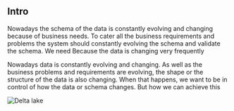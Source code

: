 
## Intro
Nowadays the schema of the data is constantly evolving and changing because of business needs. To cater all the business requirements and problems the system should constantly evolving the schema and validate the schema. We need Because the data is changing very frequently  
 
Nowadays data is constantly evolving and changing. As well as the business problems and requirements are evolving, the shape or the structure of the data is also changing. When that happens, we want to be in control of how the data or schema changes. But how we can achieve this


![Delta lake](https://github.com/gurditsingh/blog/blob/gh-pages/_screenshots/dl_ep3.jpg?raw=true)

<!--stackedit_data:
eyJoaXN0b3J5IjpbLTcwODQ2NTAzMCwtMTY0MzI2MTY0MywtMT
kyODAwNzQ4OSw3NDcwNTkwNzksNjcxNTI4NTE1LC02OTE4MTc4
NDQsMTI1NTEwODYsLTMwMjIxMzU2OSwtNjY3NTE4NTAzLC0xNj
cwMjg1MzcyLDIwOTU5NDc1NzgsMTI2MDAxMjIyMywxMjUwNTU2
ODUwLDYxOTg2MjU5MiwtMTc1NzQyMzQ0NiwtMTgxNzIxOTQsMj
ExNDIxNTU5NCwxMDQ2NjIxNCwtMTMwNTUyMzU2NywtMTQ1OTky
NzU3NV19
-->